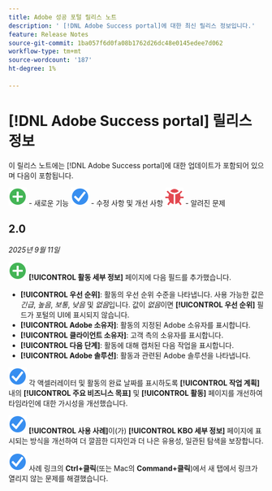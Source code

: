 ```yaml
---
title: Adobe 성공 포털 릴리스 노트
description: ' [!DNL Adobe Success portal]에 대한 최신 릴리스 정보입니다.'
feature: Release Notes
source-git-commit: 1ba057f6d0fa08b1762d26dc48e0145edee7d062
workflow-type: tm+mt
source-wordcount: '187'
ht-degree: 1%

---
```



# [!DNL Adobe Success portal] 릴리스 정보

이 릴리스 노트에는 [!DNL Adobe Success portal]에 대한 업데이트가 포함되어 있으며 다음이 포함됩니다.

![새로운 기능](../adobe-success-portal/assets/new.svg) - 새로운 기능
![수정](../adobe-success-portal/assets/fix.svg) - 수정 사항 및 개선 사항
![버그](../adobe-success-portal/assets/bug.svg) - 알려진 문제

## 2.0

_2025년 9월 11일_

![새로 만들기](../adobe-success-portal/assets/new.svg) **[!UICONTROL 활동 세부 정보]** 페이지에 다음 필드를 추가했습니다.

* **[!UICONTROL 우선 순위]**: 활동의 우선 순위 수준을 나타냅니다. 사용 가능한 값은 *긴급*, *높음*, *보통*, *낮음* 및 *없음*&#x200B;입니다. 값이 *없음*&#x200B;이면 **[!UICONTROL 우선 순위]** 필드가 포털의 UI에 표시되지 않습니다.
* **[!UICONTROL Adobe 소유자]**: 활동의 지정된 Adobe 소유자를 표시합니다.
* **[!UICONTROL 클라이언트 소유자]**: 고객 측의 소유자를 표시합니다.
* **[!UICONTROL 다음 단계]**: 활동에 대해 캡처된 다음 작업을 표시합니다.
* **[!UICONTROL Adobe 솔루션]**: 활동과 관련된 Adobe 솔루션을 나타냅니다.

![수정](../adobe-success-portal/assets/fix.svg) 각 액셀러레이터 및 활동의 완료 날짜를 표시하도록 **[!UICONTROL 작업 계획]** 내의 **[!UICONTROL 주요 비즈니스 목표]** 및 **[!UICONTROL 활동]** 페이지를 개선하여 타임라인에 대한 가시성을 개선했습니다.

![수정](../adobe-success-portal/assets/fix.svg) **[!UICONTROL 사용 사례]**&#x200B;이(가) **[!UICONTROL KBO 세부 정보]** 페이지에 표시되는 방식을 개선하여 더 깔끔한 디자인과 더 나은 유용성, 일관된 탐색을 보장합니다.

![수정](../adobe-success-portal/assets/fix.svg) 사례 링크의 **Ctrl+클릭**(또는 Mac의 **Command+클릭**)에서 새 탭에서 링크가 열리지 않는 문제를 해결했습니다.


